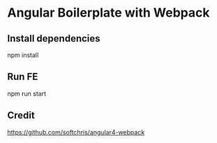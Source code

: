 # Angular Boilerplate with Webpack
## Install dependencies
npm install

## Run FE
npm run start

## Credit
https://github.com/softchris/angular4-webpack
